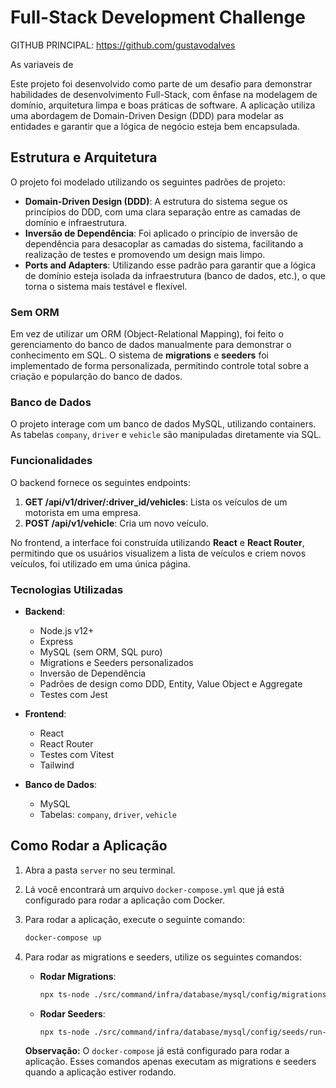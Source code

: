 
# Full-Stack Development Challenge

GITHUB PRINCIPAL: https://github.com/gustavodalves

As variaveis de 

Este projeto foi desenvolvido como parte de um desafio para demonstrar habilidades de desenvolvimento Full-Stack, com ênfase na modelagem de domínio, arquitetura limpa e boas práticas de software. A aplicação utiliza uma abordagem de Domain-Driven Design (DDD) para modelar as entidades e garantir que a lógica de negócio esteja bem encapsulada.

## Estrutura e Arquitetura

O projeto foi modelado utilizando os seguintes padrões de projeto:

- **Domain-Driven Design (DDD)**: A estrutura do sistema segue os princípios do DDD, com uma clara separação entre as camadas de domínio e infraestrutura.
- **Inversão de Dependência**: Foi aplicado o princípio de inversão de dependência para desacoplar as camadas do sistema, facilitando a realização de testes e promovendo um design mais limpo.
- **Ports and Adapters**: Utilizando esse padrão para garantir que a lógica de domínio esteja isolada da infraestrutura (banco de dados, etc.), o que torna o sistema mais testável e flexível.

### Sem ORM

Em vez de utilizar um ORM (Object-Relational Mapping), foi feito o gerenciamento do banco de dados manualmente para demonstrar o conhecimento em SQL. O sistema de **migrations** e **seeders** foi implementado de forma personalizada, permitindo controle total sobre a criação e popularção do banco de dados.

### Banco de Dados

O projeto interage com um banco de dados MySQL, utilizando containers. As tabelas `company`, `driver` e `vehicle` são manipuladas diretamente via SQL.

### Funcionalidades

O backend fornece os seguintes endpoints:

1. **GET /api/v1/driver/:driver_id/vehicles**: Lista os veículos de um motorista em uma empresa.
2. **POST /api/v1/vehicle**: Cria um novo veículo.

No frontend, a interface foi construída utilizando **React** e **React Router**, permitindo que os usuários visualizem a lista de veículos e criem novos veículos, foi utilizado em uma única página.

### Tecnologias Utilizadas

- **Backend**:
  - Node.js v12+
  - Express
  - MySQL (sem ORM, SQL puro)
  - Migrations e Seeders personalizados
  - Inversão de Dependência
  - Padrões de design como DDD, Entity, Value Object e Aggregate
  - Testes com Jest

- **Frontend**:
  - React
  - React Router
  - Testes com Vitest
  - Tailwind

- **Banco de Dados**:
  - MySQL
  - Tabelas: `company`, `driver`, `vehicle`

## Como Rodar a Aplicação

1. Abra a pasta `server` no seu terminal.
2. Lá você encontrará um arquivo `docker-compose.yml` que já está configurado para rodar a aplicação com Docker.
3. Para rodar a aplicação, execute o seguinte comando:

   ```bash
   docker-compose up
   ```

4. Para rodar as migrations e seeders, utilize os seguintes comandos:

   - **Rodar Migrations**:

     ```bash
     npx ts-node ./src/command/infra/database/mysql/config/migrations/create-migration.ts
     ```

   - **Rodar Seeders**:

     ```bash
     npx ts-node ./src/command/infra/database/mysql/config/seeds/run-seeds.ts
     ```

   **Observação:** O `docker-compose` já está configurado para rodar a aplicação. Esses comandos apenas executam as migrations e seeders quando a aplicação estiver rodando.
